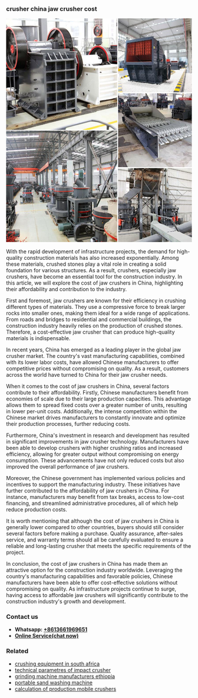 <h3>crusher china jaw crusher cost</h3><img src='1704951630.jpg' alt=''><p>With the rapid development of infrastructure projects, the demand for high-quality construction materials has also increased exponentially. Among these materials, crushed stones play a vital role in creating a solid foundation for various structures. As a result, crushers, especially jaw crushers, have become an essential tool for the construction industry. In this article, we will explore the cost of jaw crushers in China, highlighting their affordability and contribution to the industry.</p><p>First and foremost, jaw crushers are known for their efficiency in crushing different types of materials. They use a compressive force to break larger rocks into smaller ones, making them ideal for a wide range of applications. From roads and bridges to residential and commercial buildings, the construction industry heavily relies on the production of crushed stones. Therefore, a cost-effective jaw crusher that can produce high-quality materials is indispensable.</p><p>In recent years, China has emerged as a leading player in the global jaw crusher market. The country's vast manufacturing capabilities, combined with its lower labor costs, have allowed Chinese manufacturers to offer competitive prices without compromising on quality. As a result, customers across the world have turned to China for their jaw crusher needs.</p><p>When it comes to the cost of jaw crushers in China, several factors contribute to their affordability. Firstly, Chinese manufacturers benefit from economies of scale due to their large production capacities. This advantage allows them to spread fixed costs over a greater number of units, resulting in lower per-unit costs. Additionally, the intense competition within the Chinese market drives manufacturers to constantly innovate and optimize their production processes, further reducing costs.</p><p>Furthermore, China's investment in research and development has resulted in significant improvements in jaw crusher technology. Manufacturers have been able to develop crushers with higher crushing ratios and increased efficiency, allowing for greater output without compromising on energy consumption. These advancements have not only reduced costs but also improved the overall performance of jaw crushers.</p><p>Moreover, the Chinese government has implemented various policies and incentives to support the manufacturing industry. These initiatives have further contributed to the affordability of jaw crushers in China. For instance, manufacturers may benefit from tax breaks, access to low-cost financing, and streamlined administrative procedures, all of which help reduce production costs.</p><p>It is worth mentioning that although the cost of jaw crushers in China is generally lower compared to other countries, buyers should still consider several factors before making a purchase. Quality assurance, after-sales service, and warranty terms should all be carefully evaluated to ensure a reliable and long-lasting crusher that meets the specific requirements of the project.</p><p>In conclusion, the cost of jaw crushers in China has made them an attractive option for the construction industry worldwide. Leveraging the country's manufacturing capabilities and favorable policies, Chinese manufacturers have been able to offer cost-effective solutions without compromising on quality. As infrastructure projects continue to surge, having access to affordable jaw crushers will significantly contribute to the construction industry's growth and development.</p><h3>Contact us</h3><ul><li><strong>Whatsapp:&nbsp;<a href="https://wa.me/8613661969651">+8613661969651</a></strong></li><li><a href="https://swt.shibang-china.com/?git&amp;zhl&amp;crusher china jaw crusher cost"><strong>Online Service(chat now)</strong></a></li></ul><h3>Related</h3><ul><li><a href='crushing equipment in south africa.md'>crushing equipment in south africa</a></li><li><a href='technical parametres of impact crusher.md'>technical parametres of impact crusher</a></li><li><a href='grinding machine manufacturers ethiopia.md'>grinding machine manufacturers ethiopia</a></li><li><a href='portable sand washing machine.md'>portable sand washing machine</a></li><li><a href='calculation of production mobile crushers.md'>calculation of production mobile crushers</a></li></ul>